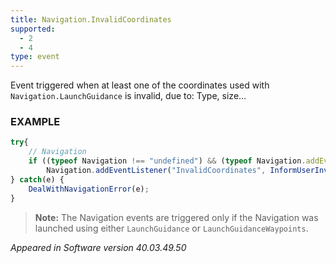 ```yaml
---
title: Navigation.InvalidCoordinates
supported:
  - 2
  - 4
type: event
---
```

Event triggered when at least one of the coordinates used with `Navigation.LaunchGuidance` is invalid, due to: Type, size...

### EXAMPLE

```javascript
try{	
	// Navigation
	if ((typeof Navigation !== "undefined") && (typeof Navigation.addEventListener !== "undefined")) {
		Navigation.addEventListener("InvalidCoordinates", InformUserInvalidCoordinates()	}
} catch(e) {
	DealWithNavigationError(e);
}
```

>**Note:** The Navigation events are triggered only if the Navigation was launched using either `LaunchGuidance` or `LaunchGuidanceWaypoints`.

*Appeared in Software version 40.03.49.50*